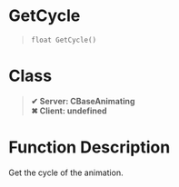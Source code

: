 # GetCycle
> `float GetCycle()`
# Class
> __✔ Server: CBaseAnimating__  
> __✖ Client: undefined__  
# Function Description
Get the cycle of the animation.
